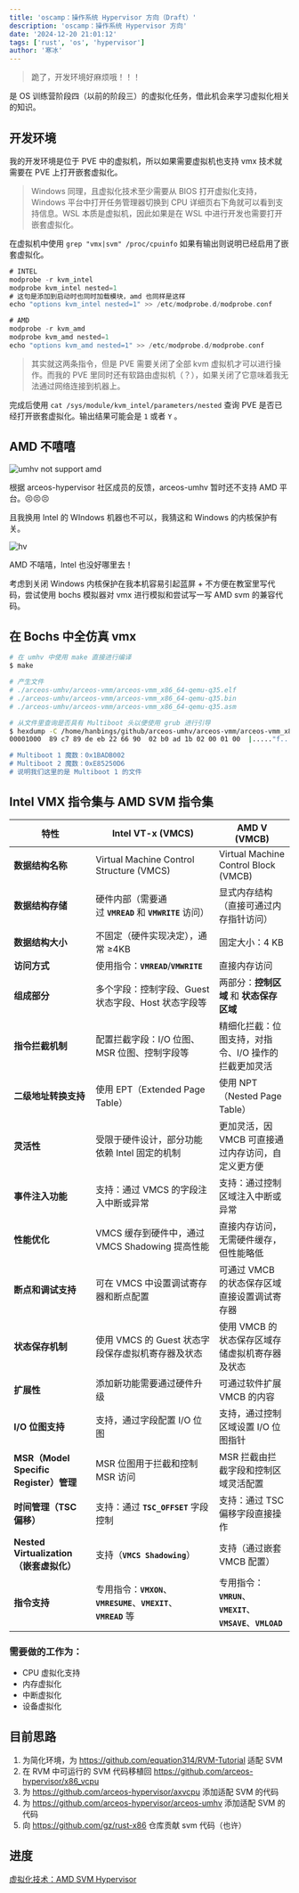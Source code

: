 ```yaml
---
title: 'oscamp：操作系统 Hypervisor 方向（Draft）'
description: 'oscamp：操作系统 Hypervisor 方向'
date: '2024-12-20 21:01:12'
tags: ['rust', 'os', 'hypervisor']
author: '寒冰'
---
```


> 跪了，开发环境好麻烦哦！！！

是 OS 训练营阶段四（以前的阶段三）的虚拟化任务，借此机会来学习虚拟化相关的知识。

## 开发环境

我的开发环境是位于 PVE 中的虚拟机，所以如果需要虚拟机也支持 vmx 技术就需要在 PVE 上打开嵌套虚拟化。

> Windows 同理，且虚拟化技术至少需要从 BIOS 打开虚拟化支持，Windows 平台中打开任务管理器切换到 CPU 详细页右下角就可以看到支持信息。WSL 本质是虚拟机，因此如果是在 WSL 中进行开发也需要打开嵌套虚拟化。
> 

在虚拟机中使用 `grep "vmx|svm" /proc/cpuinfo` 如果有输出则说明已经启用了嵌套虚拟化。

```rust
# INTEL
modprobe -r kvm_intel 
modprobe kvm_intel nested=1
# 这句是添加到启动时也同时加载模块，amd 也同样是这样
echo "options kvm_intel nested=1" >> /etc/modprobe.d/modprobe.conf

# AMD
modprobe -r kvm_amd
modprobe kvm_amd nested=1
echo "options kvm_amd nested=1" >> /etc/modprobe.d/modprobe.conf
```

> 其实就这两条指令，但是 PVE 需要关闭了全部 kvm 虚拟机才可以进行操作。而我的 PVE 里同时还有软路由虚拟机（？），如果关闭了它意味着我无法通过网络连接到机器上。
> 

完成后使用 `cat /sys/module/kvm_intel/parameters/nested` 查询 PVE 是否已经打开嵌套虚拟化。输出结果可能会是 `1` 或者 `Y` 。

## AMD 不嘻嘻

![umhv not support amd](https://ice.frostsky.com/2024/12/20/f1a65c14ba02e762daeb033a14b61fb3.png)

根据 arceos-hypervisor 社区成员的反馈，arceos-umhv 暂时还不支持 AMD 平台。😣😣😣 

且我换用 Intel 的 WIndows 机器也不可以，我猜这和 Windows 的内核保护有关。

![hv](https://ice.frostsky.com/2024/12/20/5dd8d429315e87e05ac04e30a5a41fa6.png)

AMD 不嘻嘻，Intel 也没好哪里去！

考虑到关闭 Windows 内核保护在我本机容易引起蓝屏 + 不方便在教室里写代码，尝试使用 bochs 模拟器对 vmx 进行模拟和尝试写一写 AMD svm 的兼容代码。

## 在 Bochs 中全仿真 vmx

```bash
# 在 umhv 中使用 make 直接进行编译
$ make

# 产生文件
# ./arceos-umhv/arceos-vmm/arceos-vmm_x86_64-qemu-q35.elf
# ./arceos-umhv/arceos-vmm/arceos-vmm_x86_64-qemu-q35.bin
# ./arceos-umhv/arceos-vmm/arceos-vmm_x86_64-qemu-q35.asm

# 从文件里查询是否具有 Multiboot 头以便使用 grub 进行引导
$ hexdump -C /home/hanbings/github/arceos-umhv/arceos-vmm/arceos-vmm_x86_64-qemu-q35.elf | grep -E '02 b0 ad 1b| d6 50 52 e8'         
00001000  89 c7 89 de eb 22 66 90  02 b0 ad 1b 02 00 01 00  |....."f.........|

# Multiboot 1 魔数：0x1BADB002
# Multiboot 2 魔数：0xE85250D6
# 说明我们这里的是 Multiboot 1 的文件
```

## Intel VMX 指令集与 AMD SVM 指令集

| **特性** | **Intel VT-x (VMCS)** | **AMD V (VMCB)** |
| --- | --- | --- |
| **数据结构名称** | Virtual Machine Control Structure (VMCS) | Virtual Machine Control Block (VMCB) |
| **数据结构存储** | 硬件内部（需要通过 **`VMREAD`** 和 **`VMWRITE`** 访问） | 显式内存结构（直接可通过内存指针访问） |
| **数据结构大小** | 不固定（硬件实现决定），通常 ≥4KB | 固定大小：4 KB |
| **访问方式** | 使用指令：**`VMREAD`**/**`VMWRITE`** | 直接内存访问 |
| **组成部分** | 多个字段：控制字段、Guest 状态字段、Host 状态字段等 | 两部分：**控制区域** 和 **状态保存区域** |
| **指令拦截机制** | 配置拦截字段：I/O 位图、MSR 位图、控制字段等 | 精细化拦截：位图支持，对指令、I/O 操作的拦截更加灵活 |
| **二级地址转换支持** | 使用 EPT（Extended Page Table） | 使用 NPT（Nested Page Table） |
| **灵活性** | 受限于硬件设计，部分功能依赖 Intel 固定的机制 | 更加灵活，因 VMCB 可直接通过内存访问，自定义更方便 |
| **事件注入功能** | 支持：通过 VMCS 的字段注入中断或异常 | 支持：通过控制区域注入中断或异常 |
| **性能优化** | VMCS 缓存到硬件中，通过 VMCS Shadowing 提高性能 | 直接内存访问，无需硬件缓存，但性能略低 |
| **断点和调试支持** | 可在 VMCS 中设置调试寄存器和断点配置 | 可通过 VMCB 的状态保存区域直接设置调试寄存器 |
| **状态保存机制** | 使用 VMCS 的 Guest 状态字段保存虚拟机寄存器及状态 | 使用 VMCB 的状态保存区域存储虚拟机寄存器及状态 |
| **扩展性** | 添加新功能需要通过硬件升级 | 可通过软件扩展 VMCB 的内容 |
| **I/O 位图支持** | 支持，通过字段配置 I/O 位图 | 支持，通过控制区域设置 I/O 位图指针 |
| **MSR（Model Specific Register）管理** | MSR 位图用于拦截和控制 MSR 访问 | MSR 拦截由拦截字段和控制区域灵活配置 |
| **时间管理（TSC 偏移）** | 支持：通过 **`TSC_OFFSET`** 字段控制 | 支持：通过 TSC 偏移字段直接操作 |
| **Nested Virtualization（嵌套虚拟化）** | 支持（**`VMCS Shadowing`**） | 支持（通过嵌套 VMCB 配置） |
| **指令支持** | 专用指令：**`VMXON`**、**`VMRESUME`**、**`VMEXIT`**、**`VMREAD`** 等 | 专用指令：**`VMRUN`**、**`VMEXIT`**、**`VMSAVE`**、**`VMLOAD`** |

### 需要做的工作为：

- CPU 虚拟化支持
- 内存虚拟化
- 中断虚拟化
- 设备虚拟化

## 目前思路

1. 为简化环境，为 https://github.com/equation314/RVM-Tutorial 适配 SVM
2. 在 RVM 中可运行的 SVM 代码移植回 https://github.com/arceos-hypervisor/x86_vcpu
3. 为 https://github.com/arceos-hypervisor/axvcpu 添加适配 SVM 的代码
4. 为 https://github.com/arceos-hypervisor/arceos-umhv 添加适配 SVM 的代码
5. 向 https://github.com/gz/rust-x86 仓库贡献 svm 代码（也许）

## 进度

[虚拟化技术：AMD SVM Hypervisor](https://blog.hanbings.io/posts/rvm-amd-support)
